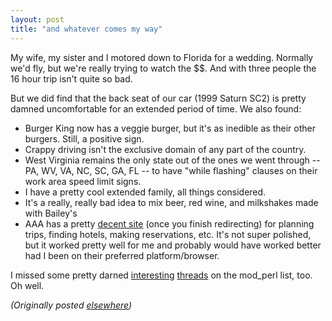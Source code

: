 ```yaml
---
layout: post
title: "and whatever comes my way"
---
```




<p>My wife, my sister and I motored down to Florida for a wedding. Normally we'd fly, but we're really trying to watch the $$. And with three people the 16 hour trip isn't quite so bad.</p>

<p>But we did find that the back seat of our car (1999 Saturn SC2) is pretty damned uncomfortable for an extended period of time. We also found:</p>

<p><ul>
  <li>Burger King now has a veggie burger, but it's as inedible as their other burgers. Still, a positive sign.</li>
  <li>Crappy driving isn't the exclusive domain of any part of the country.</li>
  <li>West Virginia remains the only state out of the ones we went through -- PA, WV, VA, NC, SC, GA, FL -- to have "while flashing" clauses on their work area speed limit signs.</li>
  <li>I have a pretty cool extended family, all things considered.</li>
  <li>It's a really, really bad idea to mix beer, red wine, and milkshakes made with Bailey's</li>
  <li>AAA has a pretty <a href="http://www.aaa.com/">decent site</a> (once you finish redirecting) for planning trips, finding hotels, making reservations, etc. It's not super polished, but it worked pretty well for me and probably would have worked better had I been on their preferred platform/browser.</li>
</ul>

<p>I missed some pretty darned <a href="http://mathforum.org/epigone/modperl/jilgygland">interesting</a>
<a href="http://mathforum.org/epigone/modperl/pahphucree">threads</a> on the mod_perl list, too. Oh well.</p>

<p>
<p><em>(Originally posted <a href="http://use.perl.org/~lachoy/journal/5568">elsewhere</a>)</em></p>


